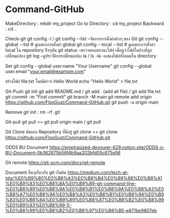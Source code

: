 # Command-GitHub

MakeDirectory : mkdir my_project
Go to Directory : cd my_project
Backward : cd ..

Check-git
git config -l / git config  --list 	    –จัดการการตั้งค่าต่างๆ ของ Git
git config --global --list  	           # ดูเฉพาะการตั้งค่า global
git config --local --list   	           # ดูเฉพาะการตั้งค่า local ใน repository ปัจจุบัน
git status		 	                        –ตรวจสอบสถานะไฟล์ เพื่อดูว่าไฟล์ใดบ้างที่ถูกเปลี่ยนแปลง
git log 				                        –ดูประวัติการเปลี่ยนแปลง
la  / ls -la                       	    –แสดงไฟล์ทั้งหมดใน directory 

Set
git config --global user.name "Your Username"
git config --global user.email "your.email@example.com"

สร้างไฟล์ file.txt โดยมีคำว่า Hello World
echo "Hello World" > file.txt

Git-Push
git init
git add README.md  / git add . (add all file) / git add file.txt
git commit -m "First commit"
git branch -M main
git remote add origin https://github.com/FloxGust/Command-GitHub.git
git push -u origin main

Remove git init : rm -rf .git

Git-pull
git pull <remote> <branch> ==  git pull origin main / git pull

Git Clone คัดลอก Repository ที่มีอยู่
git clone <url> == git clone https://github.com/FloxGust/Command-GitHub.git



ODDS BU Document
https://emphasized-devourer-629.notion.site/ODDS-x-BU-Document-0b362875b56f4b9aa202bfd05c675e56

Git remote
https://git-scm.com/docs/git-remote

Document อื่นๆเกี่ยวกับ git เริ่มต้น
https://medium.com/tech-at-tdg/%E0%B9%80%E0%B8%A3%E0%B8%B4%E0%B9%88%E0%B8%A1%E0%B9%83%E0%B8%8A%E0%B9%89-git-command-line-%E0%B8%89%E0%B8%9A%E0%B8%B1%E0%B8%9A%E0%B8%A3%E0%B8%A7%E0%B8%9A%E0%B8%A3%E0%B8%B1%E0%B8%94%E0%B9%83%E0%B8%8A%E0%B9%89%E0%B8%87%E0%B8%B2%E0%B8%99%E0%B9%83%E0%B8%99-5-%E0%B8%99%E0%B8%B2%E0%B8%97%E0%B8%B5-e871be9807eb

